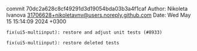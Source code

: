 commit 70dc2a628c8cf49291d3d19054bda03b3a4f1caf
Author: Nikoleta Ivanova <31706628+nikoletavnv@users.noreply.github.com>
Date:   Wed May 15 15:14:09 2024 +0300

    fix(ui5-multiinput): restore and adjust unit tests (#8933)
    
    fix(ui5-multiinput): restore deleted tests
